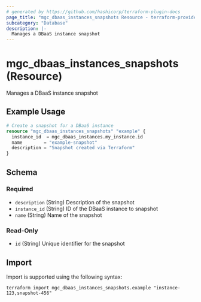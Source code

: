 ```yaml
---
# generated by https://github.com/hashicorp/terraform-plugin-docs
page_title: "mgc_dbaas_instances_snapshots Resource - terraform-provider-mgc"
subcategory: "Database"
description: |-
  Manages a DBaaS instance snapshot
---
```


# mgc_dbaas_instances_snapshots (Resource)

Manages a DBaaS instance snapshot

## Example Usage

```terraform
# Create a snapshot for a DBaaS instance
resource "mgc_dbaas_instances_snapshots" "example" {
  instance_id  = mgc_dbaas_instances.my_instance.id
  name        = "example-snapshot"
  description = "Snapshot created via Terraform"
}
```

<!-- schema generated by tfplugindocs -->
## Schema

### Required

- `description` (String) Description of the snapshot
- `instance_id` (String) ID of the DBaaS instance to snapshot
- `name` (String) Name of the snapshot

### Read-Only

- `id` (String) Unique identifier for the snapshot

## Import

Import is supported using the following syntax:

```shell
terraform import mgc_dbaas_instances_snapshots.example "instance-123,snapshot-456"
```
